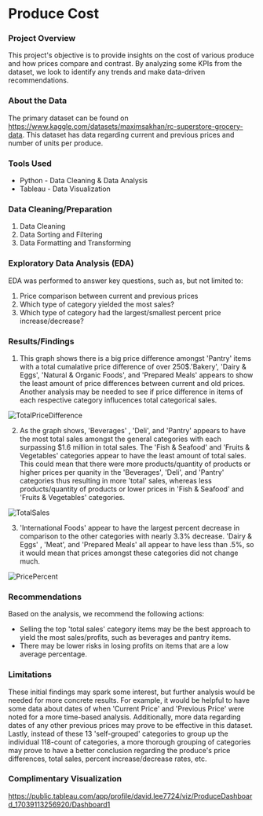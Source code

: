 # Produce Cost

### Project Overview

This project's objective is to provide insights on the cost of various produce and how prices compare and contrast. By analyzing some KPIs from the dataset, we look to identify any trends and make data-driven recommendations.

### About the Data

The primary dataset can be found on <https://www.kaggle.com/datasets/maximsakhan/rc-superstore-grocery-data>. This dataset has data regarding current and previous prices and number of units per produce. 

### Tools Used

- Python - Data Cleaning & Data Analysis
- Tableau - Data Visualization

### Data Cleaning/Preparation

1. Data Cleaning
2. Data Sorting and Filtering
3. Data Formatting and Transforming

### Exploratory Data Analysis (EDA)

EDA was performed to answer key questions, such as, but not limited to:

1. Price comparison between current and previous prices
2. Which type of category yielded the most sales?
3. Which type of category had the largest/smallest percent price increase/decrease?

### Results/Findings

1. This graph shows there is a big price difference amongst 'Pantry' items with a total cumalative price difference of over 250$.'Bakery', 'Dairy & Eggs', 'Natural & Organic Foods', and 'Prepared Meals' appears to show the least amount of price differences between current and old prices. Another analysis may be needed to see if price difference in items of each respective category influcences total categorical sales.

![TotalPriceDifference](https://github.com/DavidsDatabase/Produce-Cost/assets/156726833/1fc77d1d-d2dd-4fd2-b971-f3a8c8f910f5)

2. As the graph shows, 'Beverages' , 'Deli', and 'Pantry' appears to have the most total sales amongst the general categories with each surpassing $1.6 million in total sales. The 'Fish & Seafood' and 'Fruits & Vegetables' categories appear to have the least amount of total sales. This could mean that there were more products/quantity of products or higher prices per quanity in the 'Beverages', 'Deli', and 'Pantry' categories thus resulting in more 'total' sales, whereas less products/quantity of products or lower prices in 'Fish & Seafood' and 'Fruits & Vegetables' categories.

![TotalSales](https://github.com/DavidsDatabase/Produce-Cost/assets/156726833/541f79e8-fee4-46da-b524-7a8b68d39812)

3. 'International Foods' appear to have the largest percent decrease in comparison to the other categories with nearly 3.3%  decrease. 'Dairy & Eggs' , 'Meat', and 'Prepared Meals' all appear to have less than .5%, so it would mean that prices amongst these categories did not change much. 

![PricePercent](https://github.com/DavidsDatabase/Produce-Cost/assets/156726833/52c7d937-702c-497e-a3fb-75be2e90b297)

### Recommendations

Based on the analysis, we recommend the following actions:

- Selling the top 'total sales' category items may be the best approach to yield the most sales/profits, such as beverages and pantry items.
- There may be lower risks in losing profits on items that are a low average percentage.

### Limitations

These initial findings may spark some interest, but further analysis would be needed for more concrete results. For example, it would be helpful to have some data about dates of when 'Current Price' and 'Previous Price' were noted for a more time-based analysis. Additionally, more data regarding dates of any other previous prices may prove to be effective in this dataset. Lastly, instead of these 13 'self-grouped' categories to group up the individual 118-count of categories, a more thorough grouping of categories may prove to have a better conclusion regarding the produce's price differences, total sales, percent increase/decrease rates, etc. 

### Complimentary Visualization

<https://public.tableau.com/app/profile/david.lee7724/viz/ProduceDashboard_17039113256920/Dashboard1>











